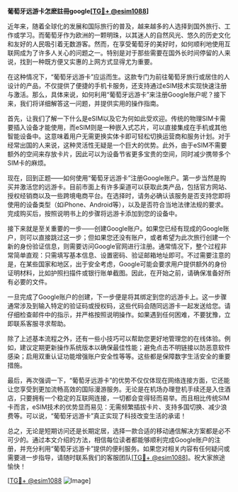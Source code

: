 **葡萄牙远游卡怎麽註冊google[[TG💪+ @esim1088](https://t.me/s/esim1088)]**

近年来，随着全球化的发展和国际旅行的普及，越来越多的人选择到国外旅行、工作或学习。而葡萄牙作为欧洲的一颗明珠，以其迷人的自然风光、悠久的历史文化和友好的人民吸引着无数游客。然而，在享受葡萄牙的美好时，如何顺利地使用互联网成为了许多人关心的问题之一。特别是对于那些需要在国外长时间停留的人来说，找到一种既方便又实惠的上网方式显得尤为重要。

在这种情况下，“葡萄牙远游卡”应运而生。这款专门为前往葡萄牙旅行或居住的人设计的产品，不仅提供了便捷的手机卡服务，还支持通过eSIM技术实现快速注册与激活。那么，具体来说，如何利用“葡萄牙远游卡”来注册Google账户呢？接下来，我们将详细解答这一问题，并提供实用的操作指南。

首先，让我们了解一下什么是eSIM以及它为何如此受欢迎。传统的物理SIM卡需要插入设备才能使用，而eSIM则是一种嵌入式芯片，可以直接集成在手机或其他智能设备中。这意味着用户无需更换实体卡即可轻松切换运营商和服务计划。对于经常出国的人来说，这种灵活性无疑是一个巨大的优势。此外，由于eSIM不需要额外的空间来存放卡片，因此可以为设备节省更多宝贵的空间，同时减少携带多个SIM卡的麻烦。

现在，回到正题——如何使用“葡萄牙远游卡”注册Google账户。第一步当然是购买并激活您的远游卡。目前市面上有许多渠道可以获取此类产品，包括官方网站、授权经销商以及一些跨境电商平台。在选择时，请务必确认该服务是否支持您即将使用的设备类型（如iPhone、Android等），以及是否符合当地法律法规的要求。完成购买后，按照说明书上的步骤将远游卡添加到您的设备中。

接下来就是至关重要的一步——创建Google账户。如果您已经有现成的Google账户，则可以直接跳过这一步；但如果您还没有账户，或者希望为此次旅行创建一个新的身份验证信息，则需要访问Google官网进行注册。通常情况下，整个过程非常简单直观：只需填写基本信息、设置密码、验证邮箱地址即可。不过需要注意的是，在某些国家和地区，出于安全考虑，Google可能会要求用户提供额外的身份证明材料，比如护照扫描件或银行账单截图。因此，在开始之前，请确保准备好所有必要的文件。

一旦完成了Google账户的创建，下一步便是将其绑定到您的远游卡上。这一步骤通常涉及到输入特定的验证码或授权码，这些代码会随同远游卡一起发送给您。请仔细检查邮件中的指示，并严格按照说明操作。如果遇到任何困难，不要犹豫，立即联系客服寻求帮助。

除了上述基本流程之外，还有一些小技巧可以帮助您更好地管理您的在线体验。例如，建议定期更新操作系统版本以确保最佳性能；避免点击不明链接以防恶意软件感染；启用双重认证功能增强账户安全性等等。这些都是保障数字生活安全的重要措施。

最后，再次强调一下，“葡萄牙远游卡”的优势不仅仅体现在网络连接方面，它还能让您享受到更加流畅高效的国际漫游服务。无论是在机场办理登机手续还是入住酒店，只要拥有一个稳定的互联网连接，一切都会变得轻而易举。而且相比传统SIM卡而言，eSIM技术的优势显而易见：无需频繁插拔卡片、支持多国切换、减少浪费等。可以说，“葡萄牙远游卡”真正实现了科技改变生活的承诺！

总之，无论是短期访问还是长期定居，选择一款合适的移动通信解决方案都是必不可少的。通过本文介绍的方法，相信每位读者都能够顺利完成Google账户的注册，并充分利用“葡萄牙远游卡”提供的便利服务。如果您对相关内容有任何疑问或需要进一步指导，请随时联系我们的客服团队[[TG💪+ @esim1088](https://t.me/s/esim1088)]。祝大家旅途愉快！

[[TG💪+ @esim1088](https://t.me/s/esim1088) ![Image](https://i.postimg.cc/4NQfJmqS/Snipaste-2025-05-13-00-14-12.png)]